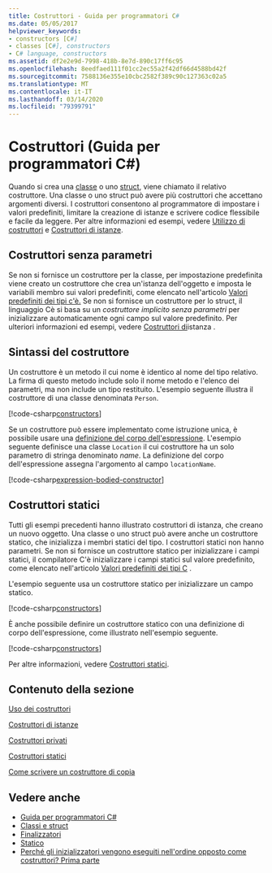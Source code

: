 ```yaml
---
title: Costruttori - Guida per programmatori C#
ms.date: 05/05/2017
helpviewer_keywords:
- constructors [C#]
- classes [C#], constructors
- C# language, constructors
ms.assetid: df2e2e9d-7998-418b-8e7d-890c17ff6c95
ms.openlocfilehash: 8eedfaed111f01cc2ec55a2f42df66d4588bd42f
ms.sourcegitcommit: 7588136e355e10cbc2582f389c90c127363c02a5
ms.translationtype: MT
ms.contentlocale: it-IT
ms.lasthandoff: 03/14/2020
ms.locfileid: "79399791"
---
```

# <a name="constructors-c-programming-guide"></a>Costruttori (Guida per programmatori C#)

Quando si crea una [classe](../../language-reference/keywords/class.md) o uno [struct](../../language-reference/builtin-types/struct.md), viene chiamato il relativo costruttore. Una classe o uno struct può avere più costruttori che accettano argomenti diversi. I costruttori consentono al programmatore di impostare i valori predefiniti, limitare la creazione di istanze e scrivere codice flessibile e facile da leggere. Per altre informazioni ed esempi, vedere [Utilizzo di costruttori](./using-constructors.md) e [Costruttori di istanze](./instance-constructors.md).  

## <a name="parameterless-constructors"></a>Costruttori senza parametri
  
Se non si fornisce un costruttore per la classe, per impostazione predefinita viene creato un costruttore che crea un'istanza dell'oggetto e imposta le variabili membro sui valori predefiniti, come elencato nell'articolo [Valori predefiniti dei tipi c'è.](../../language-reference/builtin-types/default-values.md) Se non si fornisce un costruttore per lo struct, il linguaggio Cè si basa su un *costruttore implicito senza parametri* per inizializzare automaticamente ogni campo sul valore predefinito. Per ulteriori informazioni ed esempi, vedere [Costruttori di](instance-constructors.md)istanza .  

## <a name="constructor-syntax"></a>Sintassi del costruttore

Un costruttore è un metodo il cui nome è identico al nome del tipo relativo. La firma di questo metodo include solo il nome metodo e l'elenco dei parametri, ma non include un tipo restituito. L'esempio seguente illustra il costruttore di una classe denominata `Person`.

[!code-csharp[constructors](../../../../samples/snippets/csharp/programming-guide/classes-and-structs/constructors1.cs#1)]  

Se un costruttore può essere implementato come istruzione unica, è possibile usare una [definizione del corpo dell'espressione](../statements-expressions-operators/expression-bodied-members.md). L'esempio seguente definisce una classe `Location` il cui costruttore ha un solo parametro di stringa denominato *name*. La definizione del corpo dell'espressione assegna l'argomento al campo `locationName`.

[!code-csharp[expression-bodied-constructor](../../../../samples/snippets/csharp/programming-guide/classes-and-structs/expr-bodied-ctor.cs#1)]  

## <a name="static-constructors"></a>Costruttori statici

Tutti gli esempi precedenti hanno illustrato costruttori di istanza, che creano un nuovo oggetto. Una classe o uno struct può avere anche un costruttore statico, che inizializza i membri statici del tipo.  I costruttori statici non hanno parametri. Se non si fornisce un costruttore statico per inizializzare i campi statici, il compilatore C'è inizializzare i campi statici sul valore predefinito, come elencato nell'articolo [Valori predefiniti dei tipi C](../../language-reference/builtin-types/default-values.md) .

L'esempio seguente usa un costruttore statico per inizializzare un campo statico.

[!code-csharp[constructors](../../../../samples/snippets/csharp/programming-guide/classes-and-structs/constructors1.cs#2)]  

È anche possibile definire un costruttore statico con una definizione di corpo dell'espressione, come illustrato nell'esempio seguente.

[!code-csharp[constructors](../../../../samples/snippets/csharp/programming-guide/classes-and-structs/constructors1.cs#3)]  

Per altre informazioni, vedere [Costruttori statici](./static-constructors.md).  
  
## <a name="in-this-section"></a>Contenuto della sezione  
 [Uso dei costruttori](./using-constructors.md)  
  
 [Costruttori di istanze](./instance-constructors.md)  
  
 [Costruttori privati](./private-constructors.md)  
  
 [Costruttori statici](./static-constructors.md)  
  
 [Come scrivere un costruttore di copia](./how-to-write-a-copy-constructor.md)  
  
## <a name="see-also"></a>Vedere anche

- [Guida per programmatori C#](../index.md)
- [Classi e struct](./index.md)
- [Finalizzatori](./destructors.md)
- [Statico](../../language-reference/keywords/static.md)
- [Perché gli inizializzatori vengono eseguiti nell'ordine opposto come costruttori? Prima parte](https://docs.microsoft.com/archive/blogs/ericlippert/why-do-initializers-run-in-the-opposite-order-as-constructors-part-one)
